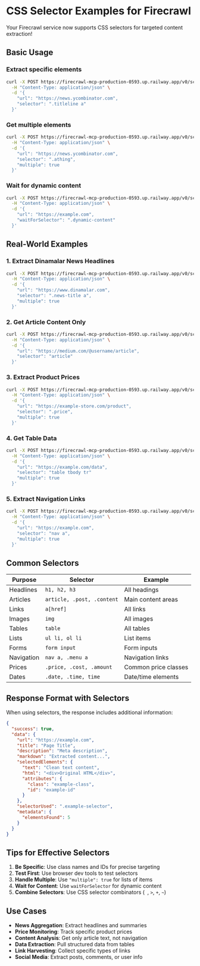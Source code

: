 # CSS Selector Examples for Firecrawl

Your Firecrawl service now supports CSS selectors for targeted content extraction!

## Basic Usage

### Extract specific elements
```bash
curl -X POST https://firecrawl-mcp-production-0593.up.railway.app/v0/scrape \
  -H "Content-Type: application/json" \
  -d '{
    "url": "https://news.ycombinator.com", 
    "selector": ".titleline a"
  }'
```

### Get multiple elements
```bash
curl -X POST https://firecrawl-mcp-production-0593.up.railway.app/v0/scrape \
  -H "Content-Type: application/json" \
  -d '{
    "url": "https://news.ycombinator.com", 
    "selector": ".athing",
    "multiple": true
  }'
```

### Wait for dynamic content
```bash
curl -X POST https://firecrawl-mcp-production-0593.up.railway.app/v0/scrape \
  -H "Content-Type: application/json" \
  -d '{
    "url": "https://example.com", 
    "waitForSelector": ".dynamic-content"
  }'
```

## Real-World Examples

### 1. Extract Dinamalar News Headlines
```bash
curl -X POST https://firecrawl-mcp-production-0593.up.railway.app/v0/scrape \
  -H "Content-Type: application/json" \
  -d '{
    "url": "https://www.dinamalar.com", 
    "selector": ".news-title a",
    "multiple": true
  }'
```

### 2. Get Article Content Only
```bash
curl -X POST https://firecrawl-mcp-production-0593.up.railway.app/v0/scrape \
  -H "Content-Type: application/json" \
  -d '{
    "url": "https://medium.com/@username/article", 
    "selector": "article"
  }'
```

### 3. Extract Product Prices
```bash
curl -X POST https://firecrawl-mcp-production-0593.up.railway.app/v0/scrape \
  -H "Content-Type: application/json" \
  -d '{
    "url": "https://example-store.com/product", 
    "selector": ".price",
    "multiple": true
  }'
```

### 4. Get Table Data
```bash
curl -X POST https://firecrawl-mcp-production-0593.up.railway.app/v0/scrape \
  -H "Content-Type: application/json" \
  -d '{
    "url": "https://example.com/data", 
    "selector": "table tbody tr"
    "multiple": true
  }'
```

### 5. Extract Navigation Links
```bash
curl -X POST https://firecrawl-mcp-production-0593.up.railway.app/v0/scrape \
  -H "Content-Type: application/json" \
  -d '{
    "url": "https://example.com", 
    "selector": "nav a",
    "multiple": true
  }'
```

## Common Selectors

| Purpose | Selector | Example |
|---------|----------|---------|
| Headlines | `h1, h2, h3` | All headings |
| Articles | `article, .post, .content` | Main content areas |
| Links | `a[href]` | All links |
| Images | `img` | All images |
| Tables | `table` | All tables |
| Lists | `ul li, ol li` | List items |
| Forms | `form input` | Form inputs |
| Navigation | `nav a, .menu a` | Navigation links |
| Prices | `.price, .cost, .amount` | Common price classes |
| Dates | `.date, .time, time` | Date/time elements |

## Response Format with Selectors

When using selectors, the response includes additional information:

```json
{
  "success": true,
  "data": {
    "url": "https://example.com",
    "title": "Page Title",
    "description": "Meta description",
    "markdown": "Extracted content...",
    "selectedElements": {
      "text": "Clean text content",
      "html": "<div>Original HTML</div>",
      "attributes": {
        "class": "example-class",
        "id": "example-id"
      }
    },
    "selectorUsed": ".example-selector",
    "metadata": {
      "elementsFound": 5
    }
  }
}
```

## Tips for Effective Selectors

1. **Be Specific**: Use class names and IDs for precise targeting
2. **Test First**: Use browser dev tools to test selectors
3. **Handle Multiple**: Use `"multiple": true` for lists of items
4. **Wait for Content**: Use `waitForSelector` for dynamic content
5. **Combine Selectors**: Use CSS selector combinators (` `, `>`, `+`, `~`)

## Use Cases

- **News Aggregation**: Extract headlines and summaries
- **Price Monitoring**: Track specific product prices
- **Content Analysis**: Get only article text, not navigation
- **Data Extraction**: Pull structured data from tables
- **Link Harvesting**: Collect specific types of links
- **Social Media**: Extract posts, comments, or user info